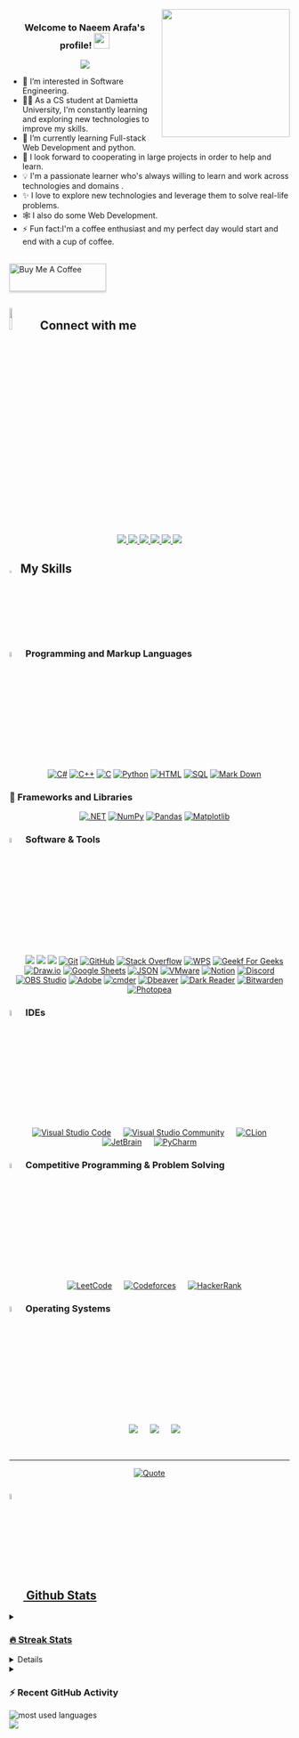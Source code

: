 <img align='right' src="https://media.giphy.com/media/M9gbBd9nbDrOTu1Mqx/giphy.gif" width="230">

<h3 align="center">
  Welcome to Naeem Arafa's profile!
  <img src="https://media.giphy.com/media/hvRJCLFzcasrR4ia7z/giphy.gif" width="28">
</h3>

<!-- Typing SVG by DenverCoder1 - https://github.com/DenverCoder1/readme-typing-svg -->
<p align="center">
  <a href="https://github.com/DenverCoder1/readme-typing-svg"><img src="https://readme-typing-svg.herokuapp.com/?lines=Full-stack%20web%20developer;Always%20learning%20new%20things&font=Fira%20Code&center=true&width=440&height=45&color=f75c7e&vCenter=true&size=22"></a>
</p> 

- 👀 I’m interested in Software Engineering.
- 👨‍💻 As a CS student at Damietta University, I'm constantly learning and exploring new technologies to improve my skills.
- 🌱 I’m currently learning Full-stack Web Development and python.
- 💞️ I look forward to cooperating in large projects in order to help and learn.
- 💡 I'm a passionate learner who's always willing to learn and work across technologies and domains .
- ✨ I love to explore new technologies and leverage them to solve real-life problems.
- 🕸️ I also do some Web Development.
- ⚡ Fun fact:I'm a coffee enthusiast and my perfect day would start and end with a cup of coffee.
  </br></br>

<a href="https://buymeacoffee.com/naeemarafam" target="_blank"><img src="https://cdn.buymeacoffee.com/buttons/v2/lato-orange.png" alt="Buy Me A Coffee" style="height: 50px !important;width: 174px !important;box-shadow: 0px 3px 2px 0px rgba(190, 190, 190, 0.5) !important;-webkit-box-shadow: 0px 3px 2px 0px rgba(190, 190, 190, 0.5) !important;" ></a>

## <img src="https://github.com/7oSkaaa/7oSkaaa/blob/main/Images/Connect-with-me.gif?raw=true" width="10%"> Connect with me
</p>
<p align="center">  
<a href="mailto:naeemarafa56@gmail.com">
 <img  src="https://readme-components.vercel.app/api?component=logo&fill=black&logo=gmail&animation=spin&svgfill=15d8fe">  
 </a>
   <a href="https://github.com/Naeem-Arafa">
<img  src="https://readme-components.vercel.app/api?component=logo&fill=black&logo=github&svgfill=2d79c7">
</a>
  <a href="https://www.linkedin.com/in/naeem-arafa-b1b495296">
<img  src="https://readme-components.vercel.app/api?component=logo&fill=black&logo=linkedin&svgfill=8ed5fa">
</a>
 <a href="https://t.me/Vector_9x">
 <img  src="https://readme-components.vercel.app/api?component=logo&fill=black&logo=Telegram&svgfill=659b60">
</a>
<a href="https://wa.me/0201063084680">
<img  src="https://readme-components.vercel.app/api?component=logo&fill=black&logo=whatsapp&svgfill=df5c43">  
</a>
<a href="https://www.facebook.com/naeemarafa">
<img  src="https://readme-components.vercel.app/api?component=logo&fill=black&logo=facebook&svgfill=cd6799">
</a>
	
## <img src="https://media2.giphy.com/media/QssGEmpkyEOhBCb7e1/giphy.gif?cid=ecf05e47a0n3gi1bfqntqmob8g9aid1oyj2wr3ds3mg700bl&rid=giphy.gif" width ="3%"> My Skills

### <img src = "https://github.com/7oSkaaa/7oSkaaa/blob/main/Images/Programming_Languages.gif?raw=true" width=5%> Programming and Markup Languages
<p align="center"> 
  &emsp; 
   <a href="https://www.w3schools.com/cs/" target="_blank"><img alt="C#" src="https://custom-icon-badges.demolab.com/badge/C%23-68217A.svg?logo=cs2&logoColor=white"></a> 
   <a href="https://www.w3schools.com/cpp/" target="_blank"><img alt="C++" src="https://custom-icon-badges.demolab.com/badge/C++-9C033A.svg?logo=cpp2&logoColor=white"></a> 
   <a href="https://www.w3schools.com/c/" target="_blank"><img alt="C" src="https://custom-icon-badges.demolab.com/badge/C-03599C.svg?logo=c-in-hexagon&logoColor=white"></a> 
   <a href="https://www.python.org" target="_blank"><img alt="Python" src="https://img.shields.io/badge/Python%20-%2314354C.svg?style=plastic&logo=python&logoColor=white"></a>
   <a href="https://www.w3schools.com/html/" target="_blank"><img alt="HTML" src="https://img.shields.io/badge/HTML%20-%23F05033.svg?style=plastic&logo=html&logoColor=white"></a>
   <a href="https://www.w3schools.com/sql/" target="_blank"><img alt="SQL" src="https://custom-icon-badges.demolab.com/badge/SQL-025E8C.svg?logo=database&logoColor=white"></a>
   <a href="https://www.markdownguide.org/" target="_blank"><img alt="Mark Down" src="https://img.shields.io/badge/Markdown-000000?style=plastic&logo=markdown&logoColor=white"></a>
</p>

### 🧰 Frameworks and Libraries
<p align="center"> 
  &emsp; 
   <a href="https://dotnet.microsoft.com/" target="_blank"><img alt=".NET" src="https://img.shields.io/badge/.NET-000000?style=plastic&logo=markdown&logoColor=white&logo=.NET" /></a>
   <a href="#"><img alt="NumPy" src="https://img.shields.io/badge/Numpy-013243.svg?logo=numpy&logoColor=white"></a>
   <a href="#"><img alt="Pandas" src="https://img.shields.io/badge/Pandas-150458.svg?logo=pandas&logoColor=white"></a>
   <a href="#"><img alt="Matplotlib" src="https://img.shields.io/badge/matplotlib-025E8C.svg?logo=matplotlib&logoColor=white"></a>
</p>

 ### <img src = "https://github.com/7oSkaaa/7oSkaaa/blob/main/Images/Software_Tools.gif?raw=true" width=5%>  Software & Tools
<p align="center">
   &emsp;
    <a href="#"><img src="https://img.shields.io/badge/MS%20SQL%20Server-%150458.svg?&style=plastic&logo=microsoftsqlserver&logoColor=white"/></a>
    <a href="#"><img src="https://img.shields.io/badge/MySQL-00f.svg?logo=mysql&logoColor=white""/></a>
    <a href="#"><img src="https://img.shields.io/badge/SQLite-%234479A1.svg?&style=plastic&logo=database&logoColor=white"/></a>
    <a href="#"><img alt="Git" src="https://img.shields.io/badge/Git%20-%23F05033.svg?style=plastic&logo=git&logoColor=white"></a>
    <a href="#"><img alt="GitHub" src="https://img.shields.io/badge/github-%23181717.svg?style=plastic&logo=github&logoColor=white"></a>
    <a href="#"><img alt="Stack Overflow" src="https://img.shields.io/badge/-Stack%20Overflow-FE7A16?style=plastic&logo=stack-overflow&logoColor=white"></a>
    <a href="#"><img alt="WPS" src="https://img.shields.io/badge/WPS-FF0000.svg?logo=WPS&logoColor=white"></a>
    <a href="#"><img alt="Geekf For Geeks" src="https://img.shields.io/badge/geeksforgeeks-%230F9D58.svg?style=plastic&logo=geeksforgeeks&logoColor=white"></a>
    <a href="#"><img alt="Draw.io" src="https://img.shields.io/badge/Draw.io-000000?style=plastic&logo=markdown&logoColor=white"></a>
    <a href="#"><img alt="Google Sheets" src="https://img.shields.io/badge/Google%20Sheets%20-%2334A853.svg?style=plastic&logo=google%20sheets&logoColor=white"></a>
    <a href="#"><img alt="JSON" img src="https://img.shields.io/badge/json-%23000000.svg?style=plastic&logo=json&logoColor=white"></a>
    <a href="#"><img alt="VMware" img src="https://img.shields.io/badge/VMware-%23000000.svg?style=plastic&logo=vmware&logoColor=white"></a>
    <a href="#"><img alt="Notion" src="https://img.shields.io/badge/Notion-010101.svg?logo=notion&logoColor=white"></a>
    <a href="#"><img alt="Discord" src="https://img.shields.io/badge/-Discord-5865F2.svg?logo=discord&logoColor=white"></a>
    <a href="#"><img alt="OBS Studio" src="https://img.shields.io/badge/-OBS-302E31?logo=obs-studio&logoColor=white"></a>
    <a href="#"><img alt="Adobe" src="https://img.shields.io/badge/Adobe-FF0000.svg?logo=adobe&logoColor=white"></a>
    <a href="#"><img alt="cmder" src="https://img.shields.io/badge/cmder-150458.svg?logo=cmder&logoColor=white"></a>
    <a href="#"><img alt="Dbeaver" src="https://custom-icon-badges.demolab.com/badge/-Dbeaver-372923?logo=dbeaver-mono&logoColor=white"></a>
    <a href="#"><img alt="Dark Reader" src="https://img.shields.io/badge/-Dark%20Reader-141E24?logo=dark-reader&logoColor=white"></a>
    <a href="#"><img alt="Bitwarden" src="https://img.shields.io/badge/-Bitwarden-175DDC?logo=bitwarden&logoColor=white"></a>
    <a href="#"><img alt="Photopea" src="https://img.shields.io/badge/Photopea-18A497?logo=photopea&logoColor=white"></a> 	
</p>

 ### <img src = "https://github.com/7oSkaaa/7oSkaaa/blob/main/Images/IDEs.gif?raw=true" width=5%> IDEs
 
<p align="center">
  &emsp;
    <a href="#"><img alt="Visual Studio Code" src="https://img.shields.io/badge/Visual%20Studio%20Code-5865F2.svg?style=plastic&logo=visual-studio-code&logoColor=white"></a>
  &emsp;
    <a href="#"><img alt="Visual Studio Community" src="https://img.shields.io/badge/Visual%20Studio%20Community-0078d7.svg?style=plastic&logo=visual-studio-code&logoColor=white" /></a>
  &emsp;
    <a href="#"><img alt="CLion" src="https://img.shields.io/badge/CLion-%150458.svg?style=plastic&logo=clion&logoColor=white" /></a>
  &emsp;
    <a href="#"><img alt="JetBrain" src="https://img.shields.io/badge/jetbrains-%23000000.svg?style=plastic&logo=jetbrains&logoColor=white" /></a>
  &emsp;
    <a href="#"><img alt="PyCharm" src="https://img.shields.io/badge/PyCharm-E95420.svg?style=plastic&logo=pycharm&logoColor=white" /></a>
</p>

 ### <img src = "https://github.com/7oSkaaa/7oSkaaa/blob/main/Images/CP_PS.gif?raw=true" width=5%> Competitive Programming & Problem Solving
 
<p align="center">
  &emsp;
    <a href="#"><img alt = "LeetCode" src="https://img.shields.io/badge/LeetCode-%231F8ACB.svg?style=plastic&logo=leetcode&logoColor=white" /></a>	
  &emsp;
    <a href="#"><img alt = "Codeforces" src="https://img.shields.io/badge/codeforces%20-%231F8ACB.svg?style=plastic&logo=codeforces&logoColor=white" /></a>	
  &emsp;
    <a href="#"><img alt = "HackerRank" src="https://img.shields.io/badge/HackerRank-%231F8ACB.svg?style=plastic&logo=hackerrank&logoColor=white" /></a>	
</p>

 ### <img src = "https://github.com/7oSkaaa/7oSkaaa/blob/main/Images/OS.gif?raw=true" width=5%>  Operating Systems
 
<p align="center">
  &emsp;
    <a href="#"><img src="https://img.shields.io/badge/Windows-0078D6?style=plastic&logo=windows&logoColor=white"></a>
  &emsp;
    <a href="#"><img src="https://img.shields.io/badge/Linux-FCC624?style=plastic&logo=linux&logoColor=black"></a>
  &emsp;
    <a href="#"><img src="https://img.shields.io/badge/Ubuntu-E95420?style=plastic&logo=ubuntu&logoColor=white"></a>
</p>

<br> 

---

<p align = "center">
	<a href="https://github.com/piyushsuthar/github-readme-quotes"> <img alt = "Quote" src="https://quotes-github-readme.vercel.app/api?type=horizontal&theme=tokyonight&animation=grow_out_in&quoteCategory=programming">
</p>

## <img src="https://media1.giphy.com/media/v1.Y2lkPTc5MGI3NjExYzFhYzJkMmQ2MWQ3ZGY3MDhjZTE3MDI2Mzk3NzE1OWQyZTRlMmYwMCZjdD1z/iY8CRBdQXODJSCERIr/giphy.gif" width=5% valign="bottom"> Github Stats

<details><summary><h3> 🔥 Streak Stats</h3></summary>

----	

<p align="center"><img src="https://github-readme-streak-stats.herokuapp.com/?user=Naeem-Arafa&theme=tokyonight_duo" alt="Naeem-Arafa" /></p>

</details>
  
<details><summary><h3>💻 GitHub Profile Stats</h3></summary>

----

<a href="https://github.com/anuraghazra/github-readme-stats"><img alt="Naeem-Arafa's Github Stats" src="https://denvercoder1-github-readme-stats.vercel.app/api/?username=Naeem-Arafa&show_icons=true&include_all_commits=true&count_private=true&locale=en&theme=tokyonight&layout=compact" height="192px"/></a>
  <a href="https://github.com/anuraghazra/github-readme-stats"><img alt="Naeem-Arafa's Top Languages" src="https://denvercoder1-github-readme-stats.vercel.app/api/top-langs/?username=Naeem-Arafa&langs_count=10&show_icons=true&locale=en&theme=tokyonight" height="192px"/></a>
  <br/>

<b>Note:</b> Top languages is only a metric of the languages my public code consists of and doesn't reflect experience or skill level.
</p>
</details>
  
<details><summary><h3>⚡ Recent GitHub Activity</h3></summary>

----
	
<img src="https://github-readme-activity-graph.vercel.app/graph?username=Naeem-Arafa&bg_color=1a1b27&color=aa82d9&line=628edb&point=64bfaf&area=true&hide_border=true)(https://github.com/ashutosh00710/github-readme-activity-graph)">
 
</details>

<img align="left" src="https://denvercoder1-github-readme-stats.vercel.app/api/top-langs/?username=Naeem-Arafa&show_icons=true&locale=en&layout=compact&theme=radical" alt="most used languages" />
<br>
<a href="https://komarev.com/ghpvc/?username=Naeem-Arafa&style=for-the-badge">
    <img src="https://komarev.com/ghpvc/?username=Naeem-Arafa&style=for-the-badge">
</a>
